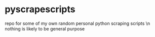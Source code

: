 # pyscrapescripts
repo for some of my own random personal python scraping scripts \n
nothing is likely to be general purpose

